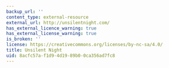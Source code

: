 ```yaml
---
backup_url: ''
content_type: external-resource
external_url: http://unsilentnight.com/
has_external_licence_warning: true
has_external_license_warning: true
is_broken: ''
license: https://creativecommons.org/licenses/by-nc-sa/4.0/
title: Unsilent Night
uid: 8acfc57a-f1d9-4d19-89b0-0ca356ad7fc8
---
```


